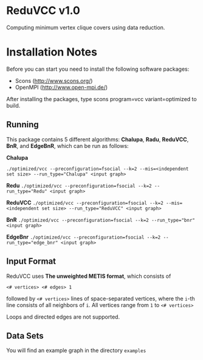 ReduVCC v1.0
=====

Computing minimum vertex clique covers using data reduction.

Installation Notes
=====

Before you can start you need to install the following software packages:

- Scons (http://www.scons.org/)
- OpenMPI (http://www.open-mpi.de/) 

After installing the packages, type scons program=vcc variant=optimized to build.

## Running

This package contains 5 different algorithms: **Chalupa**, **Radu**, **ReduVCC**, **BnR**, and **EdgeBnR**, which can be run as follows:

**Chalupa**

`./optimized/vcc --preconfiguration=fsocial --k=2 --mis=<independent set size> --run_type="Chalupa" <input graph>`

**Redu**
`./optimized/vcc --preconfiguration=fsocial --k=2 --run_type="Redu" <input graph>`

**ReduVCC**
`./optimized/vcc --preconfiguration=fsocial --k=2 --mis=<independent set size> --run_type="ReduVCC" <input graph>`

**BnR**
`./optimized/vcc --preconfiguration=fsocial --k=2 --run_type="bnr" <input graph>`

**EdgeBnr**
`./optimized/vcc --preconfiguration=fsocial --k=2 --run_type="edge_bnr" <input graph>`

## Input Format

ReduVCC uses **The unweighted METIS format**, which consists of

   `<# vertices> <# edges> 1`

   followed by `<# vertices>` lines of space-separated vertices,  where the `i`-th line consists of 
   all neighbors of `i`. All vertices range from `1` to `<# vertices>`

Loops and directed edges are not supported.

## Data Sets

You will find an example graph in the directory `examples`

